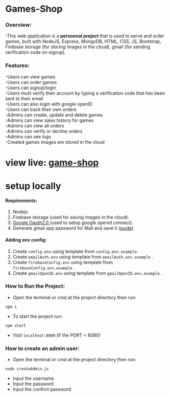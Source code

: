 # Games-Shop

### Overview:
-This web application is a <b> personnal project </b> that is used to serve and order games, built with NodeJS, Express, MongoDB, HTML, CSS, JS, Bootstrap, Firebase storage (for storing images in the cloud), gmail (for sending verification code on signup).


### Features:
-Users can view games <br>
-Users can order games <br>
-Users can signup/login <br>
-Users must verify their account by typing a verification code that has been sent to their email <br>
-Users can also login with google openID <br>
-Users can track their own orders <br>
-Admins can create, update and delete games  <br>
-Admins can view sales history for games <br>
-Admins can view all orders <br>
-Admins can verify or decline orders <br>
-Admins can see logs <br>
-Created games images are stored in the cloud <br>


<h1> view live: <a href="https://game-shop.onrender.com/"> game-shop </a></h1>

<h1> setup locally </h1>

#### Requirements:
1. Nodejs
2. Firebase storage (used for saving images in the cloud).
3. <a href = "https://support.google.com/cloud/answer/6158849?hl=en">Google Oauth2.0 </a> (used to setup google openid connect).
4. Generate gmail app password for Mail and save it (<a href = "https://support.google.com/mail/answer/185833?hl=en">guide</a>).


#### Adding env config:
1. Create `config.env` using template from `config.env.example` .
2. Create `emailAuth.env` using template from `emailAuth.env.example` .
3. Create `firebaseConfig.env` using template from `firebaseConfig.env.example` .
4. Create `gmailOpenID.env` using template from `gmailOpenID.env.example` .


### How to Run the Project:
- Open the terminal or cmd at the project directory then run:
```
npm i
```
- To start the project run:
```
npm start
```
- Visit `localhost:8080` (if the PORT = 8080)


### How to create an admin user:
- Open the terminal or cmd at the project directory then run:
```
node createAdmin.js
```
- Input the username 
- Input the password 
- Input the confirm password
